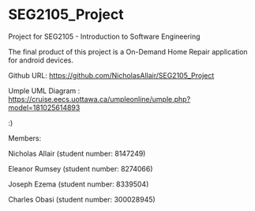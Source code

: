 # SEG2105_Project
Project for SEG2105 - Introduction to Software Engineering

The final product of this project is a On-Demand Home Repair application for android devices.

Github URL: https://github.com/NicholasAllair/SEG2105_Project

Umple UML Diagram : https://cruise.eecs.uottawa.ca/umpleonline/umple.php?model=181025614893


:)

Members:

Nicholas Allair (student number: 8147249)

Eleanor Rumsey (student number: 8274066)

Joseph Ezema (student number: 8339504)

Charles Obasi (student number: 300028945)




